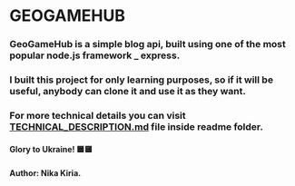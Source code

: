 # GEOGAMEHUB




### GeoGameHub is a simple blog api, built using one of the most popular node.js framework _ express.
### I built this project for only learning purposes, so if it will be useful, anybody can clone it and use it as they want.




### For more technical details you can visit [TECHNICAL_DESCRIPTION.md](readme/TECHNICAL_DESCRIPTION) file inside readme folder.




#### Glory to Ukraine! 🟦🟨
#### Author: Nika Kiria.
